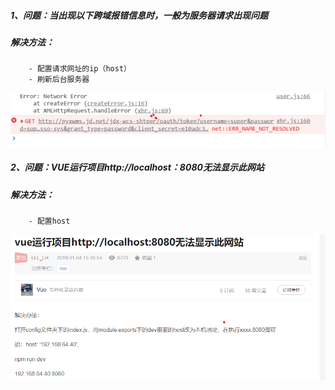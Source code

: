 ##### 1、问题：当出现以下跨域报错信息时，一般为服务器请求出现问题
##### 解决方法：
        - 配置请求网址的ip（host）
        - 刷新后台服务器
          
![image](https://github.com/destinyoung/Work_Notes/blob/main/img/%7B68ED524A-7841-4AEF-8907-63796D2CC906%7D.png.jpg)


##### 2、问题：VUE运行项目http://localhost：8080无法显示此网站
##### 解决方法：
        - 配置host
![image](https://github.com/destinyoung/Work_Notes/blob/main/img/image-20210806145230303.png)

